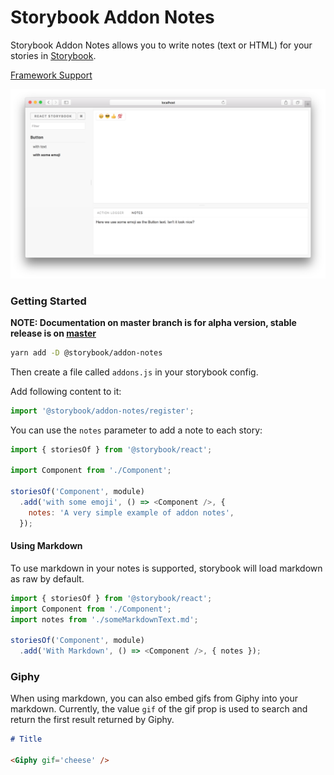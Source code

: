 # Storybook Addon Notes

Storybook Addon Notes allows you to write notes (text or HTML) for your stories in [Storybook](https://storybook.js.org).

[Framework Support](https://github.com/storybooks/storybook/blob/master/ADDONS_SUPPORT.md)

![Storybook Addon Notes Demo](docs/demo.png)

### Getting Started

**NOTE: Documentation on master branch is for alpha version, stable release is on [master](https://github.com/storybooks/storybook/tree/master/addons/)**

```sh
yarn add -D @storybook/addon-notes
```

Then create a file called `addons.js` in your storybook config.

Add following content to it:

```js
import '@storybook/addon-notes/register';
```

You can use the `notes` parameter to add a note to each story:

```js
import { storiesOf } from '@storybook/react';

import Component from './Component';

storiesOf('Component', module)
  .add('with some emoji', () => <Component />, {
    notes: 'A very simple example of addon notes',
  });
```

#### Using Markdown

To use markdown in your notes is supported, storybook will load markdown as raw by default.

```js
import { storiesOf } from '@storybook/react';
import Component from './Component';
import notes from './someMarkdownText.md';

storiesOf('Component', module)
  .add('With Markdown', () => <Component />, { notes });
```

### Giphy

When using markdown, you can also embed gifs from Giphy into your markdown. Currently, the value `gif` of the gif prop is used to search and return the first result returned by Giphy.

```md
# Title

<Giphy gif='cheese' />
```

